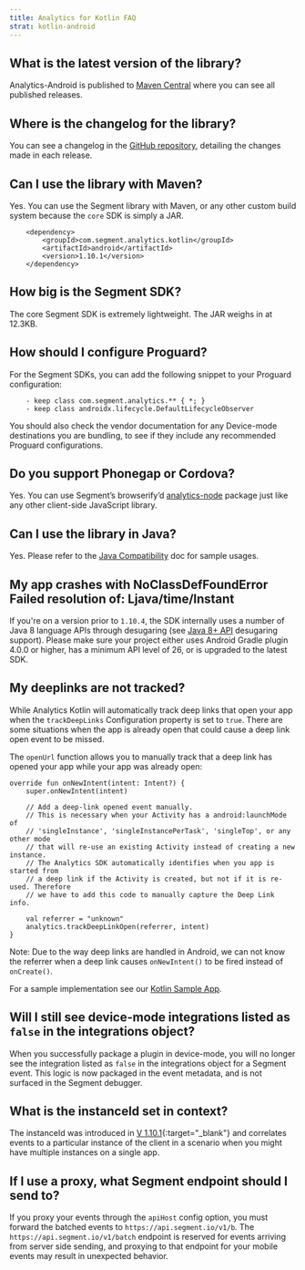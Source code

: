 ```yaml
---
title: Analytics for Kotlin FAQ
strat: kotlin-android
---
```


## What is the latest version of the library?

Analytics-Android is published to [Maven Central](https://central.sonatype.com/namespace/com.segment.analytics.kotlin) where you can see all published releases.

## Where is the changelog for the library?

You can see a changelog in the [GitHub repository](https://github.com/segmentio/analytics-kotlin/releases), detailing the changes made in each release.

## Can I use the library with Maven?

Yes. You can use the Segment library with Maven, or any other custom build system because the `core` SDK is simply a JAR.

```
    <dependency>
        <groupId>com.segment.analytics.kotlin</groupId>
        <artifactId>android</artifactId>
        <version>1.10.1</version>
    </dependency>
```

## How big is the Segment SDK?

The core Segment SDK is extremely lightweight. The JAR weighs in at 12.3KB.

## How should I configure Proguard?

For the Segment SDKs, you can add the following snippet to your Proguard configuration:
```
    - keep class com.segment.analytics.** { *; }
    - keep class androidx.lifecycle.DefaultLifecycleObserver
```

You should also check the vendor documentation for any Device-mode destinations you are bundling, to see if they include any recommended Proguard configurations.

## Do you support Phonegap or Cordova?

Yes. You can use Segment’s browserify’d [analytics-node](https://github.com/segmentio/analytics-node) package just like any other client-side JavaScript library.

## Can I use the library in Java?

Yes. Please refer to the [Java Compatibility](https://github.com/segmentio/analytics-kotlin/blob/main/JAVA_COMPAT.md) doc for sample usages.

## My app crashes with NoClassDefFoundError Failed resolution of: Ljava/time/Instant

If you're on a version prior to `1.10.4`, the SDK internally uses a number of Java 8 language APIs through desugaring (see [Java 8+ API](https://developer.android.com/studio/write/java8-support#library-desugaring) desugaring support). Please make sure your project either uses Android Gradle plugin 4.0.0 or higher, has a minimum API level of 26, or is upgraded to the latest SDK.


## My deeplinks are not tracked?


While Analytics Kotlin will automatically track deep links that open your app when the `trackDeepLinks` Configuration property is set to `true`. There are some situations when the app is already open that could cause a deep link open event to be missed.

The `openUrl` function allows you to manually track that a deep link has opened your app while your app was already open:


    override fun onNewIntent(intent: Intent?) {
        super.onNewIntent(intent)
    
        // Add a deep-link opened event manually.
        // This is necessary when your Activity has a android:launchMode of
        // 'singleInstance', 'singleInstancePerTask', 'singleTop', or any other mode
        // that will re-use an existing Activity instead of creating a new instance.
        // The Analytics SDK automatically identifies when you app is started from 
        // a deep link if the Activity is created, but not if it is re-used. Therefore 
        // we have to add this code to manually capture the Deep Link info.
        
        val referrer = "unknown" 
        analytics.trackDeepLinkOpen(referrer, intent)
    }

Note: Due to the way deep links are handled in Android, we can not know the referrer when a deep link causes `onNewIntent()` to be fired instead of `onCreate()`. 

For a sample implementation see our [Kotlin Sample App](https://github.com/segmentio/analytics-kotlin/tree/main/samples/kotlin-android-app).

## Will I still see device-mode integrations listed as `false` in the integrations object?
When you successfully package a plugin in device-mode, you will no longer see the integration listed as `false` in the integrations object for a Segment event. This logic is now packaged in the event metadata, and is not surfaced in the Segment debugger.

## What is the instanceId set in context?
The instanceId was introduced in [V 1.10.1](https://github.com/segmentio/analytics-kotlin/releases/tag/1.10.1){:target="_blank"} and correlates events to a particular instance of the client in a scenario when you might have multiple instances on a single app.

## If I use a proxy, what Segment endpoint should I send to?
If you proxy your events through the `apiHost` config option, you must forward the batched events to `https://api.segment.io/v1/b`. The `https://api.segment.io/v1/batch` endpoint is reserved for events arriving from server side sending, and proxying to that endpoint for your mobile events may result in unexpected behavior.